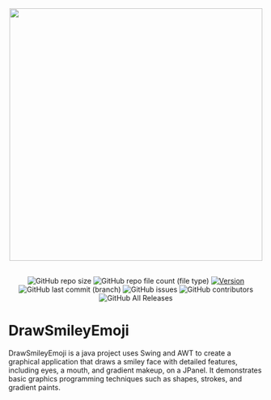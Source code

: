  <div align="center">
  <img src="https://github.com/yazansedih/DrawSmileyEmoji/assets/137224224/e91eee2f-c921-49a7-8d10-06fb7f4c1902" width=500px/>
  <br />
  <br />

 ![GitHub repo size](https://img.shields.io/github/repo-size/yazansedih/DrawSmileyEmoji) 
 ![GitHub repo file count (file type)](https://img.shields.io/github/directory-file-count/yazansedih/DrawSmileyEmoji) 
 [![Version](https://img.shields.io/badge/version-v1.0.0-blue)](https://github.com/yazansedih/DrawSmileyEmoji/releases/tag/v1.0.0)
 ![GitHub last commit (branch)](https://img.shields.io/github/last-commit/yazansedih/DrawSmileyEmoji/main) 
 ![GitHub issues](https://img.shields.io/github/issues/yazansedih/DrawSmileyEmoji)
 ![GitHub contributors](https://img.shields.io/github/contributors/yazansedih/DrawSmileyEmoji)
 ![GitHub All Releases](https://img.shields.io/github/downloads/yazansedih/DrawSmileyEmoji/total)

 
</div>  

<h1>DrawSmileyEmoji</h1>
DrawSmileyEmoji is a java project uses Swing and AWT to create a graphical application that draws a smiley face with detailed features, including eyes, a mouth, and gradient makeup, on a JPanel. It demonstrates basic graphics programming techniques such as shapes, strokes, and gradient paints.

